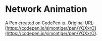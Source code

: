# Network Animation

A Pen created on CodePen.io. Original URL: [https://codepen.io/simontiger/pen/YQXxrO](https://codepen.io/simontiger/pen/YQXxrO).


